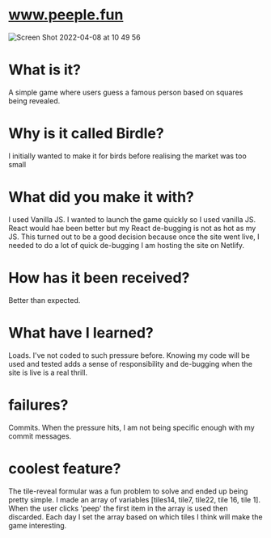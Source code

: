 # www.peeple.fun

![Screen Shot 2022-04-08 at 10 49 56](https://user-images.githubusercontent.com/85199675/162411736-597a9c5d-078a-448c-be63-9a5a3ada2ae0.png)

# What is it? 

A simple game where users guess a famous person based on squares being revealed. 

# Why is it called Birdle?

I initially wanted to make it for birds before realising the market was too small 

# What did you make it with?

I used Vanilla JS. I wanted to launch the game quickly so I used vanilla JS. React would hae been better but my React de-bugging is not as hot as my JS. This turned out to be a good decision because once the site went live, I needed to do a lot of quick de-bugging
I am hosting the site on Netlify. 

# How has it been received?

Better than expected. 

# What have I learned?

Loads. I've not coded to such pressure before. Knowing my code will be used and tested adds a sense of responsibility and de-bugging when the site is live is a real thrill. 

# failures?

Commits. When the pressure hits, I am not being specific enough with my commit messages.

# coolest feature?

The tile-reveal formular was a fun problem to solve and ended up being pretty simple. I made an array of variables [tiles14, tile7, tile22, tile 16, tile 1]. When the user clicks 'peep' the first item in the array is used then discarded. Each day I set the array based on which tiles I think will make the game interesting. 

